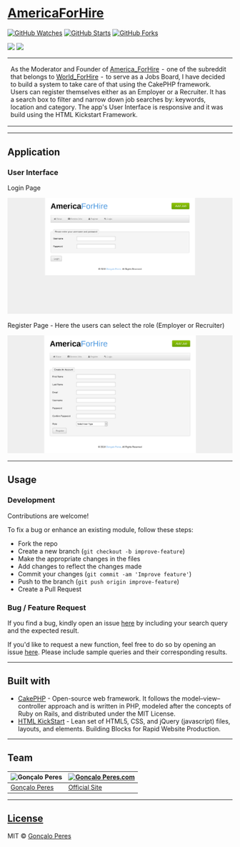 # [AmericaForHire](https://github.com/goncaloperes/Project-CakePHP-AmericaForHire)
[![GitHub Watches](https://img.shields.io/github/watchers/goncaloperes/Project-CakePHP-AmericaForHire.svg?style=social&label=Watch&maxAge=2592000)](https://github.com/goncaloperes/Project-CakePHP-AmericaForHire/watchers)
[![GitHub Starts](https://img.shields.io/github/stars/goncaloperes/Project-CakePHP-AmericaForHire.svg?style=social&label=Star&maxAge=2592000)](https://github.com/goncaloperes/Project-CakePHP-AmericaForHire/stargazers)
[![GitHub Forks](https://img.shields.io/github/forks/goncaloperes/Project-CakePHP-AmericaForHire.svg?style=social&label=Fork&maxAge=2592000)](https://github.com/goncaloperes/Project-CakePHP-AmericaForHire/network)

![](https://img.shields.io/badge/Version-1.0-blue.svg) 
![](https://img.shields.io/badge/License-MIT-green.svg)


<table>
<tr>
<td>
  
As the Moderator and Founder of [America_ForHire](https://www.reddit.com/r/america_forhire/) - one of the subreddit that belongs to [World_ForHire](https://www.reddit.com/r/world_forhire/) - to serve as a Jobs Board, I have decided to build a system to take care of that using the CakePHP framework.
  Users can register themselves either as an Employer or a Recruiter.
  It has a search box to filter and narrow down job searches by: keywords, location and category.
  The app's User Interface is responsive and it was build using the HTML Kickstart Framework.
  
</td>
</tr>
</table>


---

## Application

### User Interface

Login Page

![](https://github.com/goncaloperes/Project-CakePHP-AmericaForHire/blob/master/Snapshots/Login.png)

Register Page - Here the users can select the role (Employer or Recruiter)

![](https://github.com/goncaloperes/Project-CakePHP-AmericaForHire/blob/master/Snapshots/Register.png)

---

## Usage

### Development
Contributions are welcome!

To fix a bug or enhance an existing module, follow these steps:

- Fork the repo
- Create a new branch (`git checkout -b improve-feature`)
- Make the appropriate changes in the files
- Add changes to reflect the changes made
- Commit your changes (`git commit -am 'Improve feature'`)
- Push to the branch (`git push origin improve-feature`)
- Create a Pull Request 

### Bug / Feature Request

If you find a bug, kindly open an issue [here](https://github.com/goncaloperes/Project-CakePHP-AmericaForHire/issues/new) by including your search query and the expected result.

If you'd like to request a new function, feel free to do so by opening an issue [here](https://github.com/goncaloperes/Project-CakePHP-AmericaForHire/issues/new). Please include sample queries and their corresponding results.

---

## Built with 

- [CakePHP](https://cakephp.org) - Open-source web framework. It follows the model–view–controller approach and is written in PHP, modeled after the concepts of Ruby on Rails, and distributed under the MIT License.
- [HTML KickStart](http://www.99lime.com/) -  Lean set of HTML5, CSS, and jQuery (javascript) files, layouts, and elements.  Building Blocks for Rapid Website Production.

---

## Team

![Gonçalo Peres](https://media-exp2.licdn.com/mpr/mpr/shrinknp_200_200/AAIA_wDGAAAAAQAAAAAAAAqTAAAAJDBlZTE3MmI0LWNmNjgtNDM3MS1iMzRmLTI0ZGQ1MGRlMWE1Yw.jpg)  | [![Goncalo Peres.com](https://media.licdn.com/dms/image/C4D0BAQG-4uKIHXTqFA/company-logo_200_200/0?e=2129500800&v=beta&t=Mn-TfL5EthVcWGFVK1bt0cnA9JG1vH0iHAYnC4WGex4)](https://goncaloperes.com/)
---|---
[Gonçalo Peres](https://github.com/goncaloperes) |[Official Site](https://goncaloperes.com)


---

## [License](https://github.com/goncaloperes/Project-CakePHP-AmericaForHire/blob/master/LICENSE)

MIT © [Gonçalo Peres](https://goncaloperes.github.io)
